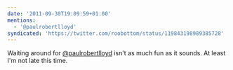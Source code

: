 ```yaml
---
date: '2011-09-30T19:09:59+01:00'
mentions:
  - '@paulrobertlloyd'
syndicated: 'https://twitter.com/roobottom/status/119843198989385728'
---
```

Waiting around for [@paulrobertlloyd](https://twitter.com/@paulrobertlloyd) isn't as much fun as it sounds. At least I'm not late this time.

